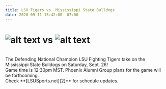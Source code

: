 ```yaml
---
title: LSU Tigers vs. Mississippi State Bulldogs
date: 2020-09-11 15:42:00 -07:00
---
```


# ![alt text](https://lsu-phoenix-alumni.github.io/assets/img/LSUTigers.png "LSU Fighting Tigers") vs ![alt text](https://lsu-phoenix-alumni.github.io/assets/img/MSUBulldogs.png "Mississippi State Bulldogs")  
<br>
The Defending National Champion LSU Fighting Tigers take on the Mississippi State Bulldogs on Saturday, Sept. 26! 
<br>
Game time is 12:30pm MST.  Phoenix Alumni Group plans for the game will be forthcoming.
<br>
Check **[LSUSports.net][2]** for schedule updates.  

[1]: https://scottsdale.rtosullivans.com/ "RTO Scottsdale website"
[2]: http://www.lsusports.net/SportSelect.dbml?SPID=2164&SPSID=27811&DB_OEM_ID=5200&_ga=2.61742444.1994479276.1565745145-1475237789.1565745143 "THE OFFICIAL SITE OF LSU ATHLETICS"